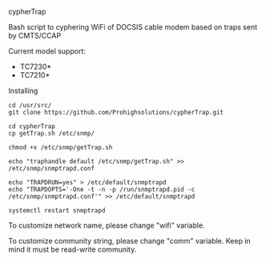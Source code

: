 cypherTrap

Bash script to cyphering WiFi of DOCSIS cable modem based on traps sent by CMTS/CCAP
 
Current model support:
 - TC7230*
 - TC7210*
  
Installing
 
```
cd /usr/src/
git clone https://github.com/Prohighsolutions/cypherTrap.git

cd cypherTrap
cp getTrap.sh /etc/snmp/

chmod +x /etc/snmp/getTrap.sh

echo "traphandle default /etc/snmp/getTrap.sh" >> /etc/snmp/snmptrapd.conf

echo "TRAPDRUN=yes" > /etc/default/snmptrapd
echo "TRAPDOPTS='-One -t -n -p /run/snmptrapd.pid -c /etc/snmp/snmptrapd.conf'" >> /etc/default/snmptrapd

systemctl restart snmptrapd

```

To customize network name, please change "wifi" variable.

To customize community string, please change "comm" variable. Keep in mind it must be read-write community.
 
